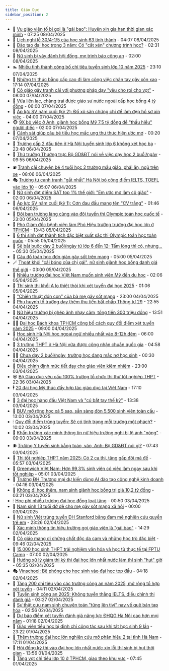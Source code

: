 ```yaml
---
title: Giáo Dục
sidebar_position: 2
---
```


<!-- dantri-giao-duc:START -->
- 🤡 [Vụ giáo viên tố bị gọi là &quot;gái bao&quot;: Huyện xin gia hạn thời gian xác minh](https://dantri.com.vn/giao-duc/vu-giao-vien-to-bi-goi-la-gai-bao-huyen-xin-gia-han-thoi-gian-xac-minh-20250408133455328.htm) - 07:25 08/04/2025
- 🗽 [Lịch nghỉ lễ 30/4-1/5 của học sinh 63 tỉnh thành](https://dantri.com.vn/giao-duc/lich-nghi-le-304-15-cua-hoc-sinh-63-tinh-thanh-20250408105954997.htm) - 04:07 08/04/2025
- 🚦 [Đào tạo đại học trong 3 năm: Có &quot;cắt xén&quot; chương trình học?](https://dantri.com.vn/giao-duc/dao-tao-dai-hoc-trong-3-nam-co-cat-xen-chuong-trinh-hoc-20250408083253086.htm) - 02:31 08/04/2025
- 🌋 [Nữ sinh bị vây đánh hội đồng, mẹ trình báo công an](https://dantri.com.vn/giao-duc/nu-sinh-bi-vay-danh-hoi-dong-me-trinh-bao-cong-an-20250408083815442.htm) - 02:00 08/04/2025
- 🏊 [Nhiều tỉnh thành công bố chỉ tiêu tuyển sinh lớp 10 năm 2025](https://dantri.com.vn/giao-duc/nhieu-tinh-thanh-cong-bo-chi-tieu-tuyen-sinh-lop-10-nam-2025-20250408060502674.htm) - 23:10 07/04/2025
- 🎃 [Những trí thức bằng cấp cao đi làm công việc chân tay gây xôn xao](https://dantri.com.vn/giao-duc/nhung-tri-thuc-bang-cap-cao-di-lam-cong-viec-chan-tay-gay-xon-xao-20250407114903547.htm) - 17:14 07/04/2025
- 💄 [Cô giáo gây tranh cãi với phương pháp dạy &quot;yêu cho roi cho vọt&quot;](https://dantri.com.vn/giao-duc/co-giao-gay-tranh-cai-voi-phuong-phap-day-yeu-cho-roi-cho-vot-20250403183658060.htm) - 08:00 07/04/2025
- 🦅 [Vừa liên lạc, chàng trai được giáo sư nước ngoài cấp học bổng 4 tỷ đồng](https://dantri.com.vn/giao-duc/vua-lien-lac-chang-trai-duoc-giao-su-nuoc-ngoai-cap-hoc-bong-4-ty-dong-20250407104236657.htm) - 06:00 07/04/2025
- 🚦 [Áp lực SV năm cuối &lpar;kỳ 2&rpar;: Đổ xô săn chứng chỉ để làm đẹp hồ sơ xin việc](https://dantri.com.vn/giao-duc/ap-luc-sv-nam-cuoi-ky-2-do-xo-san-chung-chi-de-lam-dep-ho-so-xin-viec-20250407102039626.htm) - 04:00 07/04/2025
- 🐵 [9X bỏ việc ở Anh, giành học bổng Mỹ 7,5 tỷ đồng để &quot;thấu hiểu&quot; người điếc](https://dantri.com.vn/giao-duc/9x-bo-viec-o-anh-gianh-hoc-bong-my-75-ty-dong-de-thau-hieu-nguoi-diec-20250406211429373.htm) - 02:00 07/04/2025
- 🐘 [Cảnh sát giúp cậu bé tiểu học mắc ung thư thực hiện ước mơ](https://dantri.com.vn/giao-duc/canh-sat-giup-cau-be-tieu-hoc-mac-ung-thu-thuc-hien-uoc-mo-20250403160915364.htm) - 00:20 07/04/2025
- 🦏 [Trường cấp 2 đầu tiên ở Hà Nội tuyển sinh lớp 6 không xét học bạ](https://dantri.com.vn/giao-duc/truong-cap-2-dau-tien-o-ha-noi-tuyen-sinh-lop-6-khong-xet-hoc-ba-20250406221851940.htm) - 23:48 06/04/2025
- 💼 [Thứ trưởng Thường trực Bộ GD&amp;ĐT nói về việc dạy học 2 buổi/ngày](https://dantri.com.vn/giao-duc/thu-truong-thuong-truc-bo-gddt-noi-ve-viec-day-hoc-2-buoingay-20250406164844092.htm) - 09:55 06/04/2025
- ⛽️ [Tranh cãi chuyện bé 4 tuổi học 2 trường mẫu giáo, phải ăn, ngủ trên xe](https://dantri.com.vn/giao-duc/tranh-cai-chuyen-be-4-tuoi-hoc-2-truong-mau-giao-phai-an-ngu-tren-xe-20250406125845055.htm) - 08:06 06/04/2025
- 🎭 [Trường tư cạnh tranh &quot;gắt nhất&quot; Hà Nội bỏ cộng điểm IELTS, TOEFL vào lớp 10](https://dantri.com.vn/giao-duc/truong-tu-canh-tranh-gat-nhat-ha-noi-bo-cong-diem-ielts-toefl-vao-lop-10-20250406115424461.htm) - 05:07 06/04/2025
- 🎃 [Nữ sinh đạt điểm SAT top 1% thế giới: &quot;Em ước mơ làm cô giáo&quot;](https://dantri.com.vn/giao-duc/nu-sinh-dat-diem-sat-top-1-the-gioi-em-uoc-mo-lam-co-giao-20250405222006156.htm) - 02:00 06/04/2025
- 🚀 [Áp lực SV năm cuối &lpar;kỳ 1&rpar;: Cơn đau đầu mang tên &quot;CV trắng&quot;](https://dantri.com.vn/giao-duc/ap-luc-sv-nam-cuoi-ky-1-con-dau-dau-mang-ten-cv-trang-20250406084613280.htm) - 01:46 06/04/2025
- 👀 [Đôi bạn trường làng cùng vào đội tuyển thi Olympic toán học quốc tế](https://dantri.com.vn/giao-duc/doi-ban-truong-lang-cung-vao-doi-tuyen-thi-olympic-toan-hoc-quoc-te-20250405101727134.htm) - 23:00 05/04/2025
- 🌝 [Phó Giám đốc bệnh viện làm Phó Hiệu trưởng trường đại học lớn ở TPHCM](https://dantri.com.vn/giao-duc/pho-giam-doc-benh-vien-lam-pho-hieu-truong-truong-dai-hoc-lon-o-tphcm-20250405203442647.htm) - 13:43 05/04/2025
- 🤗 [6 thí sinh đạt thành tích đặc biệt xuất sắc thi Olympic toán học toàn quốc](https://dantri.com.vn/giao-duc/6-thi-sinh-dat-thanh-tich-dac-biet-xuat-sac-thi-olympic-toan-hoc-toan-quoc-20250405115108817.htm) - 05:55 05/04/2025
- 🦄 [Sẽ bắt buộc dạy 2 buổi/ngày từ lớp 6 đến 12: Tấm lòng thì có, nhưng…](https://dantri.com.vn/giao-duc/se-bat-buoc-day-2-buoingay-tu-lop-6-den-12-tam-long-thi-co-nhung-20250405064144803.htm) - 05:30 05/04/2025
- 🦍 [Câu đố toán học đơn giản gây sốt trên mạng](https://dantri.com.vn/giao-duc/cau-do-toan-hoc-don-gian-gay-sot-tren-mang-20250401152605539.htm) - 05:00 05/04/2025
- 🪄 [Thoát khỏi &quot;cái bóng của chị gái&quot;, nữ sinh giành học bổng danh giá thế giới](https://dantri.com.vn/giao-duc/thoat-khoi-cai-bong-cua-chi-gai-nu-sinh-gianh-hoc-bong-danh-gia-the-gioi-20250404204835923.htm) - 03:00 05/04/2025
- 🦆 [Nhiều trường đại học Việt Nam muốn sinh viên Mỹ đến du học](https://dantri.com.vn/giao-duc/nhieu-truong-dai-hoc-viet-nam-muon-sinh-vien-my-den-du-hoc-20250405074031234.htm) - 02:06 05/04/2025
- 🚀 [Thí sinh thi khối A lo thiệt thòi khi xét tuyển đại học 2025](https://dantri.com.vn/giao-duc/thi-sinh-thi-khoi-a-lo-thiet-thoi-khi-xet-tuyen-dai-hoc-2025-20250404230856193.htm) - 01:06 05/04/2025
- 🦒 [&quot;Chiến thuật đón con&quot; của bà mẹ gây sốt mạng](https://dantri.com.vn/giao-duc/chien-thuat-don-con-cua-ba-me-gay-sot-mang-20250402162109059.htm) - 23:00 04/04/2025
- 🤡 [Phụ huynh tố trường dạy thêm thu tiền bất chấp Thông tư 29](https://dantri.com.vn/giao-duc/phu-huynh-to-truong-day-them-thu-tien-bat-chap-thong-tu-29-20250404174304612.htm) - 22:55 04/04/2025
- 🤔 [Nữ hiệu trưởng bị ghép ảnh nhạy cảm, tống tiền 300 triệu đồng](https://dantri.com.vn/giao-duc/nu-hieu-truong-bi-ghep-anh-nhay-cam-tong-tien-300-trieu-dong-20250404194834175.htm) - 13:51 04/04/2025
- 🧑‍💻 [Đại học Bách khoa TPHCM công bố cách quy đổi điểm xét tuyển năm 2025](https://dantri.com.vn/giao-duc/dai-hoc-bach-khoa-tphcm-cong-bo-cach-quy-doi-diem-xet-tuyen-nam-2025-20250404130229018.htm) - 09:00 04/04/2025
- 🤡 [Học sinh Hà Nội học ngoại ngữ nhiều nhất vào 8-12h đêm](https://dantri.com.vn/giao-duc/hoc-sinh-ha-noi-hoc-ngoai-ngu-nhieu-nhat-vao-8-12h-dem-20250404121858573.htm) - 06:00 04/04/2025
- 🧠 [3 trường THPT ở Hà Nội vừa được công nhận chuẩn quốc gia](https://dantri.com.vn/giao-duc/3-truong-thpt-o-ha-noi-vua-duoc-cong-nhan-chuan-quoc-gia-20250404114355136.htm) - 04:58 04/04/2025
- 🧑‍💻 [Chưa dạy 2 buổi/ngày, trường học đang mắc nợ học sinh](https://dantri.com.vn/giao-duc/chua-day-2-buoingay-truong-hoc-dang-mac-no-hoc-sinh-20250404060117718.htm) - 00:30 04/04/2025
- 🧠 [Điều chỉnh định mức tiết dạy cho giáo viên kiêm nhiệm](https://dantri.com.vn/giao-duc/dieu-chinh-dinh-muc-tiet-day-cho-giao-vien-kiem-nhiem-20250401232545188.htm) - 23:00 03/04/2025
- 😎 [Bộ Giáo dục yêu cầu 100% trường tổ chức thi thử tốt nghiệp THPT](https://dantri.com.vn/giao-duc/bo-giao-duc-yeu-cau-100-truong-to-chuc-thi-thu-tot-nghiep-thpt-20250403230546171.htm) - 22:36 03/04/2025
- 🕴 [20 đại học Mỹ thúc đẩy hợp tác giáo dục tại Việt Nam](https://dantri.com.vn/giao-duc/20-dai-hoc-my-thuc-day-hop-tac-giao-duc-tai-viet-nam-20250403213415868.htm) - 17:10 03/04/2025
- 🧠 [3 đại học hàng đầu Việt Nam và &quot;cú bắt tay thế kỷ&quot;](https://dantri.com.vn/giao-duc/3-dai-hoc-hang-dau-viet-nam-va-cu-bat-tay-the-ky-20250403202724403.htm) - 13:38 03/04/2025
- 🚀 [BUV mở rộng học xá 5 sao, sẵn sàng đón 5.500 sinh viên toàn cầu](https://dantri.com.vn/giao-duc/buv-mo-rong-hoc-xa-5-sao-san-sang-don-5500-sinh-vien-toan-cau-20250403162208929.htm) - 13:00 03/04/2025
- 🕯 [Quy đổi điểm trúng tuyển: Sẽ có tình trạng mỗi trường một phách?](https://dantri.com.vn/giao-duc/quy-doi-diem-trung-tuyen-se-co-tinh-trang-moi-truong-mot-phach-20250403164343313.htm) - 10:02 03/04/2025
- 🧰 [Khẩn trương xác minh thông tin nữ hiệu trưởng nghi bị lộ ảnh &quot;nóng&quot;](https://dantri.com.vn/giao-duc/khan-truong-xac-minh-thong-tin-nu-hieu-truong-nghi-bi-lo-anh-nong-20250403152307046.htm) - 09:00 03/04/2025
- ⛽️ [Trường Y tuyển sinh bằng toán, văn, Anh: Bộ GD&amp;ĐT nói gì?](https://dantri.com.vn/giao-duc/truong-y-tuyen-sinh-bang-toan-van-anh-bo-gddt-noi-gi-20250402200333879.htm) - 07:43 03/04/2025
- 🤖 [Thi tốt nghiệp THPT năm 2025: Có 2 ca thi, tăng gấp đôi mã đề](https://dantri.com.vn/giao-duc/thi-tot-nghiep-thpt-nam-2025-co-2-ca-thi-tang-gap-doi-ma-de-20250403125450063.htm) - 05:57 03/04/2025
- 🦍 [Greenwich Việt Nam: Hơn 99,3% sinh viên có việc làm ngay sau khi tốt nghiệp](https://dantri.com.vn/giao-duc/greenwich-viet-nam-hon-993-sinh-vien-co-viec-lam-ngay-sau-khi-tot-nghiep-20250403115141063.htm) - 05:01 03/04/2025
- 🐘 [Trường ĐH Thương mại dự kiến dùng AI đào tạo công nghệ kinh doanh](https://dantri.com.vn/giao-duc/truong-dh-thuong-mai-du-kien-dung-ai-dao-tao-cong-nghe-kinh-doanh-20250403105933934.htm) - 04:16 03/04/2025
- 🌊 [Không đi học thêm, nam sinh giành học bổng trị giá 10,2 tỷ đồng](https://dantri.com.vn/giao-duc/khong-di-hoc-them-nam-sinh-gianh-hoc-bong-tri-gia-102-ty-dong-20250403100839393.htm) - 03:21 03/04/2025
- 🕯 [Học phí nhiều trường đại học đồng loạt tăng](https://dantri.com.vn/giao-duc/hoc-phi-nhieu-truong-dai-hoc-dong-loat-tang-20250403073716465.htm) - 00:50 03/04/2025
- 🐎 [Nam sinh 13 tuổi đỡ đẻ cho mẹ gây sốt mạng xã hội](https://dantri.com.vn/giao-duc/nam-sinh-13-tuoi-do-de-cho-me-gay-sot-mang-xa-hoi-20250331151009542.htm) - 00:00 03/04/2025
- 🐻 [Nữ sinh Việt trúng tuyển ĐH Stanford bằng đam mê nghiên cứu quyền trẻ em](https://dantri.com.vn/giao-duc/nu-sinh-viet-trung-tuyen-dh-stanford-bang-dam-me-nghien-cuu-quyen-tre-em-20250402154140032.htm) - 23:26 02/04/2025
- 🐎 [Xác minh thông tin hiệu trưởng gọi giáo viên là &quot;gái bao&quot;](https://dantri.com.vn/giao-duc/xac-minh-thong-tin-hieu-truong-goi-giao-vien-la-gai-bao-20250402201559627.htm) - 14:29 02/04/2025
- 🫣 [Cô giáo mang di chứng chất độc da cam và những học trò đặc biệt](https://dantri.com.vn/giao-duc/co-giao-mang-di-chung-chat-doc-da-cam-va-nhung-hoc-tro-dac-biet-20250402111340717.htm) - 09:46 02/04/2025
- 🤭 [15.000 học sinh THPT trải nghiệm văn hóa và học từ thực tế tại FPTU Camp](https://dantri.com.vn/giao-duc/15000-hoc-sinh-thpt-trai-nghiem-van-hoa-va-hoc-tu-thuc-te-tai-fptu-camp-20250402124813299.htm) - 07:00 02/04/2025
- 🥳 [Hướng xử lý giám thị kỳ thi đại học lớn nhất nước làm thí sinh &quot;hụt&quot; giờ](https://dantri.com.vn/giao-duc/huong-xu-ly-giam-thi-ky-thi-dai-hoc-lon-nhat-nuoc-lam-thi-sinh-hut-gio-20250402122741870.htm) - 05:35 02/04/2025
- 🎭 [Vinschool: Bệ phóng cho học sinh vào đại học top đầu](https://dantri.com.vn/giao-duc/vinschool-be-phong-cho-hoc-sinh-vao-dai-hoc-top-dau-20250402105053774.htm) - 04:18 02/04/2025
- 🥸 [Tăng 200 chỉ tiêu vào các trường công an năm 2025, mở rộng tổ hợp xét tuyển](https://dantri.com.vn/giao-duc/tang-200-chi-tieu-vao-cac-truong-cong-an-nam-2025-mo-rong-to-hop-xet-tuyen-20250402105422205.htm) - 04:11 02/04/2025
- 🦣 [Tuyển sinh công an 2025: Không tuyển thẳng IELTS, điều chỉnh thi đánh giá](https://dantri.com.vn/giao-duc/tuyen-sinh-cong-an-2025-khong-tuyen-thang-ielts-dieu-chinh-thi-danh-gia-20250402102051815.htm) - 03:27 02/04/2025
- 🤔 [Sự thật cựu nam sinh chuyên toán &quot;từng lên tivi&quot; nay về quê bán tạp hóa](https://dantri.com.vn/giao-duc/su-that-cuu-nam-sinh-chuyen-toan-tung-len-tivi-nay-ve-que-ban-tap-hoa-20250401204517311.htm) - 02:56 02/04/2025
- 🦣 [Dự báo điểm xét tuyển đánh giá năng lực ĐHQG Hà Nội cao hơn mọi năm](https://dantri.com.vn/giao-duc/du-bao-diem-xet-tuyen-danh-gia-nang-luc-dhqg-ha-noi-cao-hon-moi-nam-20250402081222424.htm) - 01:18 02/04/2025
- 🐲 [Giáo viên tiểu học bị đình chỉ công tác sau khi tát học sinh 9 lần](https://dantri.com.vn/giao-duc/giao-vien-tieu-hoc-bi-dinh-chi-cong-tac-sau-khi-tat-hoc-sinh-9-lan-20250401205959207.htm) - 23:22 01/04/2025
- 🔭 [Thêm trường đại học lớn nghiên cứu mở phân hiệu 2 tại tỉnh Hà Nam](https://dantri.com.vn/giao-duc/them-truong-dai-hoc-lon-nghien-cuu-mo-phan-hieu-2-tai-tinh-ha-nam-20250401194646163.htm) - 17:11 01/04/2025
- 🥷 [Hội đồng kỳ thi vào đại học lớn nhất nước xin lỗi thí sinh bị hụt thời gian](https://dantri.com.vn/giao-duc/hoi-dong-ky-thi-vao-dai-hoc-lon-nhat-nuoc-xin-loi-thi-sinh-bi-hut-thoi-gian-20250401205141669.htm) - 13:56 01/04/2025
- 🎊 [Tăng vọt chỉ tiêu lớp 10 ở TPHCM, giao theo khu vực](https://dantri.com.vn/giao-duc/tang-vot-chi-tieu-lop-10-o-tphcm-giao-theo-khu-vuc-20250401140138827.htm) - 07:45 01/04/2025<!-- dantri-giao-duc:END -->
